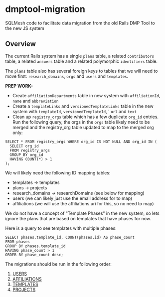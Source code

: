 # dmptool-migration
SQLMesh code to facilitate data migration from the old Rails DMP Tool to the new JS system

## Overview

The current Rails system has a single `plans` table, a related `contributors` table, a related `answers` table and a related polymorphic `identifiers` table.

The `plans` table also has several foreign keys to tables that we will need to move first: `research_domains`, `orgs` and `users` and `templates`.

**PREP WORK:**
- Create `affiliationDepartments` table in new system with `affiliationId`, `name` and `abbreviation`
- Create a `templateLinks` and `versionedTemplateLinks` table in the new system with `templateId`, `versionedTemplateId`, ' `url` and `text`
- Clean up `registry_orgs` table which has a few duplicate `org_id` entries. Run the following query, the orgs in the `orgs` table likely need to be merged and the registry_org table updated to map to the merged org only:
```
SELECT * FROM registry_orgs WHERE org_id IS NOT NULL AND org_id IN (
  SELECT org_id
  FROM registry_orgs
  GROUP BY org_id
  HAVING COUNT(*) > 1
);
```

We will likely need the following ID mapping tables:
- templates -> templates
- plans -> projects
- research_domains -> researchDomains (see below for mapping)
- users (we can likely just use the email address for to map)
- affiliations (we will use the affiliations.uri for this, so no need to map)

We do not have a concept of "Template Phases" in the new system, so lets ignore the plans that are based on templates that have phases for now.

Here is a query to see templates with multiple phases:
```
SELECT phases.template_id, COUNT(phases.id) AS phase_count
FROM phases
GROUP BY phases.template_id
HAVING phase_count > 1
ORDER BY phase_count desc;
```

The migrations should be run in the following order:
1. [USERS](docs/Users.md)
2. [AFFILIATIONS](docs/Affiliations.md)
3. [TEMPLATES](docs/Templates.md)
4. [PROJECTS](docs/Projects.md)
